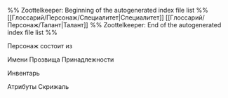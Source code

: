 %% Zoottelkeeper: Beginning of the autogenerated index file list  %%
 [[Глоссарий/Персонаж/Специалитет|Специалитет]]
 [[Глоссарий/Персонаж/Талант|Талант]]
%% Zoottelkeeper: End of the autogenerated index file list  %%

Персонаж состоит из 

Имени
Прозвища
Принадлежности

Инвентарь

Атрибуты
Скрижаль

